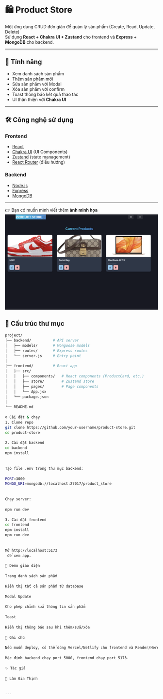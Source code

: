# 🛍️ Product Store

Một ứng dụng CRUD đơn giản để quản lý sản phẩm (Create, Read, Update, Delete)  
Sử dụng **React + Chakra UI + Zustand** cho frontend và **Express + MongoDB** cho backend.

---

## 🚀 Tính năng
- Xem danh sách sản phẩm
- Thêm sản phẩm mới
- Sửa sản phẩm với Modal
- Xóa sản phẩm với confirm
- Toast thông báo kết quả thao tác
- UI thân thiện với **Chakra UI**

---

## 🛠️ Công nghệ sử dụng

### Frontend
- [React](https://react.dev/)
- [Chakra UI](https://chakra-ui.com/) (UI Components)
- [Zustand](https://github.com/pmndrs/zustand) (state management)
- [React Router](https://reactrouter.com/) (điều hướng)

### Backend
- [Node.js](https://nodejs.org/)
- [Express](https://expressjs.com/)
- [MongoDB](https://www.mongodb.com/)

---
👉 Bạn có muốn mình viết thêm **ảnh minh họa**
![Demo](https://raw.githubusercontent.com/sjsjsmsmsj/PRODUCT_STORE/main/show.png)

## 📂 Cấu trúc thư mục

```bash
project/
│── backend/          # API server
│   ├── models/       # Mongoose models
│   ├── routes/       # Express routes
│   └── server.js     # Entry point
│
│── frontend/         # React app
│   ├── src/
│   │   ├── components/   # React components (ProductCard, etc.)
│   │   ├── store/        # Zustand store
│   │   ├── pages/        # Page components
│   │   └── App.jsx
│   └── package.json
│
└── README.md

⚙️ Cài đặt & chạy
1. Clone repo
git clone https://github.com/your-username/product-store.git
cd product-store

2. Cài đặt backend
cd backend
npm install


Tạo file .env trong thư mục backend:

PORT=3000
MONGO_URI=mongodb://localhost:27017/product_store


Chạy server:

npm run dev

3. Cài đặt frontend
cd frontend
npm install
npm run dev


Mở http://localhost:5173
 để xem app.

📸 Demo giao diện

Trang danh sách sản phẩm

Hiển thị tất cả sản phẩm từ database

Modal Update

Cho phép chỉnh sửa thông tin sản phẩm

Toast

Hiển thị thông báo sau khi thêm/sửa/xóa

📌 Ghi chú

Nếu muốn deploy, có thể dùng Vercel/Netlify cho frontend và Render/Heroku cho backend.

Mặc định backend chạy port 5000, frontend chạy port 5173.

✨ Tác giả

👤 Lâm Gia Thịnh


---



